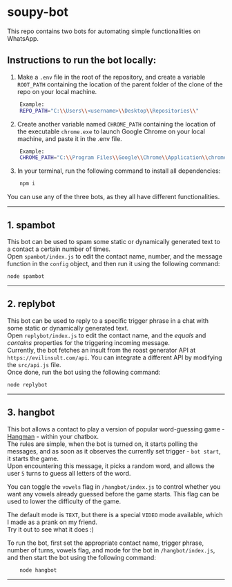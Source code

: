 # soupy-bot

This repo contains two bots for automating simple functionalities on WhatsApp.

## Instructions to run the bot locally:

1. Make a `.env` file in the root of the repository, and create a variable `ROOT_PATH` containing the location of the parent folder of the clone of the repo on your local machine.

```sh
    Example:
    REPO_PATH="C:\\Users\\<username>\\Desktop\\Repositories\\"
```

2. Create another variable named `CHROME_PATH` containing the location of the executable `chrome.exe` to launch Google Chrome on your local machine, and paste it in the .env file.

```sh
    Example:
    CHROME_PATH="C:\\Program Files\\Google\\Chrome\\Application\\chrome.exe"
```

3. In your terminal, run the following command to install all dependencies:

```sh
    npm i
```

You can use any of the three bots, as they all have different functionalities.

---

## 1. spambot

This bot can be used to spam some static or dynamically generated text to a contact a certain number of times.  
Open `spambot/index.js` to edit the contact name, number, and the message function in the `config` object, and then run it using the following command:

    node spambot

---

## 2. replybot

This bot can be used to reply to a specific trigger phrase in a chat with some static or dynamically generated text.  
Open `replybot/index.js` to edit the contact name, and the _equals_ and _contains_ properties for the triggering incoming message.  
Currently, the bot fetches an insult from the roast generator API at `https://evilinsult.com/api`. You can integrate a different API by modifying the `src/api.js` file.  
Once done, run the bot using the following command:

    node replybot

---

## 3. hangbot

This bot allows a contact to play a version of popular word-guessing game - [Hangman](<https://en.wikipedia.org/wiki/Hangman_(game)>) - within your chatbox.  
The rules are simple, when the bot is turned on, it starts polling the messages, and as soon as it observes the currently set trigger - `bot start`, it starts the game.  
Upon encountering this message, it picks a random word, and allows the user `5` turns to guess all letters of the word.

You can toggle the `vowels` flag in `/hangbot/index.js` to control whether you want any vowels already guessed before the game starts. This flag can be used to lower the difficulty of the game.

The default mode is `TEXT`, but there is a special `VIDEO` mode available, which I made as a prank on my friend.  
Try it out to see what it does :)

To run the bot, first set the appropriate contact name, trigger phrase, number of turns, vowels flag, and mode for the bot in `/hangbot/index.js`, and then start the bot using the following command:

```sh
    node hangbot
```

---

